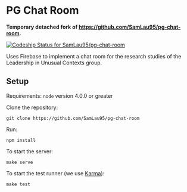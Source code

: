 PG Chat Room
=====

**Temporary detached fork of https://github.com/SamLau95/pg-chat-room.**

[ ![Codeship Status for SamLau95/pg-chat-room](https://codeship.com/projects/e7376e90-59af-0133-ef4a-0e6f49d10408/status?branch=master)](https://codeship.com/projects/110132)

Uses Firebase to implement a chat room for the research studies of the
Leadership in Unusual Contexts group.

## Setup

Requirements: `node` version 4.0.0 or greater

Clone the repository:

    git clone https://github.com/SamLau95/pg-chat-room

Run:

    npm install

To start the server:

    make serve

To start the test runner (we use [Karma](http://karma-runner.github.io/)):

    make test
